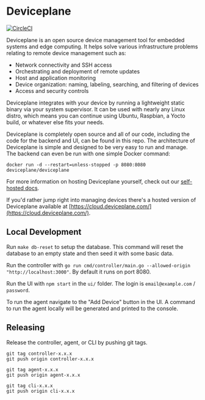 # Deviceplane

[![CircleCI](https://circleci.com/gh/deviceplane/deviceplane.svg?style=svg)](https://circleci.com/gh/deviceplane/deviceplane)

Deviceplane is an open source device management tool for embedded systems and edge computing. It helps solve various infrastructure problems relating to remote device management such as:

- Network connectivity and SSH access
- Orchestrating and deployment of remote updates
- Host and application monitoring
- Device organization: naming, labeling, searching, and filtering of devices
- Access and security controls

Deviceplane integrates with your device by running a lightweight static binary via your system supervisor. It can be used with nearly any Linux distro, which means you can continue using Ubuntu, Raspbian, a Yocto build, or whatever else fits your needs.

Deviceplane is completely open source and all of our code, including the code for the backend and UI, can be found in this repo. The architecture of Deviceplane is simple and designed to be very easy to run and manage. The backend can even be run with one simple Docker command:

```
docker run -d --restart=unless-stopped -p 8080:8080 deviceplane/deviceplane
```

For more information on hosting Deviceplane yourself, check out our [self-hosted docs](https://deviceplane.com/docs/self-hosted/).

If you'd rather jump right into managing devices there's a hosted version of Deviceplane available at [https://cloud.deviceplane.com/](https://cloud.deviceplane.com/).

## Local Development

Run `make db-reset` to setup the database. This command will reset the database to an empty state and then seed it with some basic data.

Run the controller with `go run cmd/controller/main.go --allowed-origin "http://localhost:3000"`. By default it runs on port 8080.

Run the UI with `npm start` in the `ui/` folder. The login is `email@example.com` / `password`.

To run the agent navigate to the "Add Device" button in the UI. A command to run the agent locally will be generated and printed to the console.

## Releasing

Release the controller, agent, or CLI by pushing git tags.

```
git tag controller-x.x.x
git push origin controller-x.x.x
```

```
git tag agent-x.x.x
git push origin agent-x.x.x
```

```
git tag cli-x.x.x
git push origin cli-x.x.x
```
